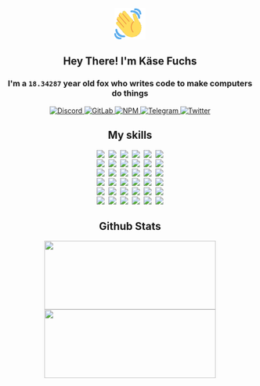 <div><p align=center><img src=./resources/images/wave.gif width=64px height=64px></p><h2 align=center>Hey There! I'm Käse Fuchs</h2><h3 align=center>I'm a <code>18.34287</code> year old fox who writes code to make computers do things</h3><p align=center><a href=https://discord.com/users/507526681125322772><img alt=Discord src="https://img.shields.io/badge/Discord-5865F2?logo=discord&logoColor=white&style=flat-square#948b22027054c9da9cbf54342d83582a"> </a><a href=https://gitlab.com/kasefuchs><img alt=GitLab src="https://img.shields.io/badge/GitLab-330F63?logo=gitlab&logoColor=white&style=flat-square#948b22027054c9da9cbf54342d83582a"> </a><a href=https://npmjs.com/~kasefuchs><img alt=NPM src="https://img.shields.io/badge/NPM-CB3837?logo=npm&logoColor=white&style=flat-square#948b22027054c9da9cbf54342d83582a"> </a><a href=https://t.me/kasefuchs><img alt=Telegram src="https://img.shields.io/badge/Telegram-2CA5E0?logo=telegram&logoColor=white&style=flat-square#948b22027054c9da9cbf54342d83582a"> </a><a href=https://twitter.com/kasefuchs><img alt=Twitter src="https://img.shields.io/badge/Twitter-1DA1F2?logo=twitter&logoColor=white&style=flat-square#948b22027054c9da9cbf54342d83582a"></a></p><h2 align=center>My skills</h2><p align=center><a href=https://aws.amazon.com/ ><picture><source srcset="https://skillicons.dev/icons?i=aws&theme=dark#948b22027054c9da9cbf54342d83582a" media="(prefers-color-scheme: dark)"><source srcset="https://skillicons.dev/icons?i=aws&theme=light#948b22027054c9da9cbf54342d83582a" media="(prefers-color-scheme: light), (prefers-color-scheme: no-preference)"><img src="https://skillicons.dev/icons?i=aws&theme=light#948b22027054c9da9cbf54342d83582a"></picture></a>&nbsp;&nbsp;<a href=https://en.wikipedia.org/wiki/Bash_(Unix_shell)><picture><source srcset="https://skillicons.dev/icons?i=bash&theme=dark#948b22027054c9da9cbf54342d83582a" media="(prefers-color-scheme: dark)"><source srcset="https://skillicons.dev/icons?i=bash&theme=light#948b22027054c9da9cbf54342d83582a" media="(prefers-color-scheme: light), (prefers-color-scheme: no-preference)"><img src="https://skillicons.dev/icons?i=bash&theme=light#948b22027054c9da9cbf54342d83582a"></picture></a>&nbsp;&nbsp;<a href=https://discord.com/developers/docs><picture><source srcset="https://skillicons.dev/icons?i=bots&theme=dark#948b22027054c9da9cbf54342d83582a" media="(prefers-color-scheme: dark)"><source srcset="https://skillicons.dev/icons?i=bots&theme=light#948b22027054c9da9cbf54342d83582a" media="(prefers-color-scheme: light), (prefers-color-scheme: no-preference)"><img src="https://skillicons.dev/icons?i=bots&theme=light#948b22027054c9da9cbf54342d83582a"></picture></a>&nbsp;&nbsp;<a href=https://www.cloudflare.com/ ><picture><source srcset="https://skillicons.dev/icons?i=cloudflare&theme=dark#948b22027054c9da9cbf54342d83582a" media="(prefers-color-scheme: dark)"><source srcset="https://skillicons.dev/icons?i=cloudflare&theme=light#948b22027054c9da9cbf54342d83582a" media="(prefers-color-scheme: light), (prefers-color-scheme: no-preference)"><img src="https://skillicons.dev/icons?i=cloudflare&theme=light#948b22027054c9da9cbf54342d83582a"></picture></a>&nbsp;&nbsp;<a href=https://en.wikipedia.org/wiki/CSS><picture><source srcset="https://skillicons.dev/icons?i=css&theme=dark#948b22027054c9da9cbf54342d83582a" media="(prefers-color-scheme: dark)"><source srcset="https://skillicons.dev/icons?i=css&theme=light#948b22027054c9da9cbf54342d83582a" media="(prefers-color-scheme: light), (prefers-color-scheme: no-preference)"><img src="https://skillicons.dev/icons?i=css&theme=light#948b22027054c9da9cbf54342d83582a"></picture></a>&nbsp;&nbsp;<a href=https://www.docker.com/ ><picture><source srcset="https://skillicons.dev/icons?i=docker&theme=dark#948b22027054c9da9cbf54342d83582a" media="(prefers-color-scheme: dark)"><source srcset="https://skillicons.dev/icons?i=docker&theme=light#948b22027054c9da9cbf54342d83582a" media="(prefers-color-scheme: light), (prefers-color-scheme: no-preference)"><img src="https://skillicons.dev/icons?i=docker&theme=light#948b22027054c9da9cbf54342d83582a"></picture></a><br><a href=https://www.electronjs.org/ ><picture><source srcset="https://skillicons.dev/icons?i=electron&theme=dark#948b22027054c9da9cbf54342d83582a" media="(prefers-color-scheme: dark)"><source srcset="https://skillicons.dev/icons?i=electron&theme=light#948b22027054c9da9cbf54342d83582a" media="(prefers-color-scheme: light), (prefers-color-scheme: no-preference)"><img src="https://skillicons.dev/icons?i=electron&theme=light#948b22027054c9da9cbf54342d83582a"></picture></a>&nbsp;&nbsp;<a href=https://expressjs.com/ ><picture><source srcset="https://skillicons.dev/icons?i=express&theme=dark#948b22027054c9da9cbf54342d83582a" media="(prefers-color-scheme: dark)"><source srcset="https://skillicons.dev/icons?i=express&theme=light#948b22027054c9da9cbf54342d83582a" media="(prefers-color-scheme: light), (prefers-color-scheme: no-preference)"><img src="https://skillicons.dev/icons?i=express&theme=light#948b22027054c9da9cbf54342d83582a"></picture></a>&nbsp;&nbsp;<a href=https://www.figma.com/ ><picture><source srcset="https://skillicons.dev/icons?i=figma&theme=dark#948b22027054c9da9cbf54342d83582a" media="(prefers-color-scheme: dark)"><source srcset="https://skillicons.dev/icons?i=figma&theme=light#948b22027054c9da9cbf54342d83582a" media="(prefers-color-scheme: light), (prefers-color-scheme: no-preference)"><img src="https://skillicons.dev/icons?i=figma&theme=light#948b22027054c9da9cbf54342d83582a"></picture></a>&nbsp;&nbsp;<a href=https://firebase.google.com/ ><picture><source srcset="https://skillicons.dev/icons?i=firebase&theme=dark#948b22027054c9da9cbf54342d83582a" media="(prefers-color-scheme: dark)"><source srcset="https://skillicons.dev/icons?i=firebase&theme=light#948b22027054c9da9cbf54342d83582a" media="(prefers-color-scheme: light), (prefers-color-scheme: no-preference)"><img src="https://skillicons.dev/icons?i=firebase&theme=light#948b22027054c9da9cbf54342d83582a"></picture></a>&nbsp;&nbsp;<a href=https://flask.palletsprojects.com/ ><picture><source srcset="https://skillicons.dev/icons?i=flask&theme=dark#948b22027054c9da9cbf54342d83582a" media="(prefers-color-scheme: dark)"><source srcset="https://skillicons.dev/icons?i=flask&theme=light#948b22027054c9da9cbf54342d83582a" media="(prefers-color-scheme: light), (prefers-color-scheme: no-preference)"><img src="https://skillicons.dev/icons?i=flask&theme=light#948b22027054c9da9cbf54342d83582a"></picture></a>&nbsp;&nbsp;<a href=https://cloud.google.com/ ><picture><source srcset="https://skillicons.dev/icons?i=gcp&theme=dark#948b22027054c9da9cbf54342d83582a" media="(prefers-color-scheme: dark)"><source srcset="https://skillicons.dev/icons?i=gcp&theme=light#948b22027054c9da9cbf54342d83582a" media="(prefers-color-scheme: light), (prefers-color-scheme: no-preference)"><img src="https://skillicons.dev/icons?i=gcp&theme=light#948b22027054c9da9cbf54342d83582a"></picture></a><br><a href=https://git-scm.com/ ><picture><source srcset="https://skillicons.dev/icons?i=git&theme=dark#948b22027054c9da9cbf54342d83582a" media="(prefers-color-scheme: dark)"><source srcset="https://skillicons.dev/icons?i=git&theme=light#948b22027054c9da9cbf54342d83582a" media="(prefers-color-scheme: light), (prefers-color-scheme: no-preference)"><img src="https://skillicons.dev/icons?i=git&theme=light#948b22027054c9da9cbf54342d83582a"></picture></a>&nbsp;&nbsp;<a href=https://github.com/ ><picture><source srcset="https://skillicons.dev/icons?i=github&theme=dark#948b22027054c9da9cbf54342d83582a" media="(prefers-color-scheme: dark)"><source srcset="https://skillicons.dev/icons?i=github&theme=light#948b22027054c9da9cbf54342d83582a" media="(prefers-color-scheme: light), (prefers-color-scheme: no-preference)"><img src="https://skillicons.dev/icons?i=github&theme=light#948b22027054c9da9cbf54342d83582a"></picture></a>&nbsp;&nbsp;<a href=https://gitlab.com/ ><picture><source srcset="https://skillicons.dev/icons?i=gitlab&theme=dark#948b22027054c9da9cbf54342d83582a" media="(prefers-color-scheme: dark)"><source srcset="https://skillicons.dev/icons?i=gitlab&theme=light#948b22027054c9da9cbf54342d83582a" media="(prefers-color-scheme: light), (prefers-color-scheme: no-preference)"><img src="https://skillicons.dev/icons?i=gitlab&theme=light#948b22027054c9da9cbf54342d83582a"></picture></a>&nbsp;&nbsp;<a href=https://www.heroku.com/ ><picture><source srcset="https://skillicons.dev/icons?i=heroku&theme=dark#948b22027054c9da9cbf54342d83582a" media="(prefers-color-scheme: dark)"><source srcset="https://skillicons.dev/icons?i=heroku&theme=light#948b22027054c9da9cbf54342d83582a" media="(prefers-color-scheme: light), (prefers-color-scheme: no-preference)"><img src="https://skillicons.dev/icons?i=heroku&theme=light#948b22027054c9da9cbf54342d83582a"></picture></a>&nbsp;&nbsp;<a href=https://en.wikipedia.org/wiki/HTML><picture><source srcset="https://skillicons.dev/icons?i=html&theme=dark#948b22027054c9da9cbf54342d83582a" media="(prefers-color-scheme: dark)"><source srcset="https://skillicons.dev/icons?i=html&theme=light#948b22027054c9da9cbf54342d83582a" media="(prefers-color-scheme: light), (prefers-color-scheme: no-preference)"><img src="https://skillicons.dev/icons?i=html&theme=light#948b22027054c9da9cbf54342d83582a"></picture></a>&nbsp;&nbsp;<a href=https://en.wikipedia.org/wiki/JavaScript><picture><source srcset="https://skillicons.dev/icons?i=js&theme=dark#948b22027054c9da9cbf54342d83582a" media="(prefers-color-scheme: dark)"><source srcset="https://skillicons.dev/icons?i=js&theme=light#948b22027054c9da9cbf54342d83582a" media="(prefers-color-scheme: light), (prefers-color-scheme: no-preference)"><img src="https://skillicons.dev/icons?i=js&theme=light#948b22027054c9da9cbf54342d83582a"></picture></a><br><a href=https://en.wikipedia.org/wiki/Linux><picture><source srcset="https://skillicons.dev/icons?i=linux&theme=dark#948b22027054c9da9cbf54342d83582a" media="(prefers-color-scheme: dark)"><source srcset="https://skillicons.dev/icons?i=linux&theme=light#948b22027054c9da9cbf54342d83582a" media="(prefers-color-scheme: light), (prefers-color-scheme: no-preference)"><img src="https://skillicons.dev/icons?i=linux&theme=light#948b22027054c9da9cbf54342d83582a"></picture></a>&nbsp;&nbsp;<a href=https://mui.com/ ><picture><source srcset="https://skillicons.dev/icons?i=materialui&theme=dark#948b22027054c9da9cbf54342d83582a" media="(prefers-color-scheme: dark)"><source srcset="https://skillicons.dev/icons?i=materialui&theme=light#948b22027054c9da9cbf54342d83582a" media="(prefers-color-scheme: light), (prefers-color-scheme: no-preference)"><img src="https://skillicons.dev/icons?i=materialui&theme=light#948b22027054c9da9cbf54342d83582a"></picture></a>&nbsp;&nbsp;<a href=https://en.wikipedia.org/wiki/Markdown><picture><source srcset="https://skillicons.dev/icons?i=md&theme=dark#948b22027054c9da9cbf54342d83582a" media="(prefers-color-scheme: dark)"><source srcset="https://skillicons.dev/icons?i=md&theme=light#948b22027054c9da9cbf54342d83582a" media="(prefers-color-scheme: light), (prefers-color-scheme: no-preference)"><img src="https://skillicons.dev/icons?i=md&theme=light#948b22027054c9da9cbf54342d83582a"></picture></a>&nbsp;&nbsp;<a href=https://www.mongodb.com/ ><picture><source srcset="https://skillicons.dev/icons?i=mongodb&theme=dark#948b22027054c9da9cbf54342d83582a" media="(prefers-color-scheme: dark)"><source srcset="https://skillicons.dev/icons?i=mongodb&theme=light#948b22027054c9da9cbf54342d83582a" media="(prefers-color-scheme: light), (prefers-color-scheme: no-preference)"><img src="https://skillicons.dev/icons?i=mongodb&theme=light#948b22027054c9da9cbf54342d83582a"></picture></a>&nbsp;&nbsp;<a href=https://www.mysql.com/ ><picture><source srcset="https://skillicons.dev/icons?i=mysql&theme=dark#948b22027054c9da9cbf54342d83582a" media="(prefers-color-scheme: dark)"><source srcset="https://skillicons.dev/icons?i=mysql&theme=light#948b22027054c9da9cbf54342d83582a" media="(prefers-color-scheme: light), (prefers-color-scheme: no-preference)"><img src="https://skillicons.dev/icons?i=mysql&theme=light#948b22027054c9da9cbf54342d83582a"></picture></a>&nbsp;&nbsp;<a href=https://nextjs.org/ ><picture><source srcset="https://skillicons.dev/icons?i=nextjs&theme=dark#948b22027054c9da9cbf54342d83582a" media="(prefers-color-scheme: dark)"><source srcset="https://skillicons.dev/icons?i=nextjs&theme=light#948b22027054c9da9cbf54342d83582a" media="(prefers-color-scheme: light), (prefers-color-scheme: no-preference)"><img src="https://skillicons.dev/icons?i=nextjs&theme=light#948b22027054c9da9cbf54342d83582a"></picture></a><br><a href=https://nodejs.org/en/ ><picture><source srcset="https://skillicons.dev/icons?i=nodejs&theme=dark#948b22027054c9da9cbf54342d83582a" media="(prefers-color-scheme: dark)"><source srcset="https://skillicons.dev/icons?i=nodejs&theme=light#948b22027054c9da9cbf54342d83582a" media="(prefers-color-scheme: light), (prefers-color-scheme: no-preference)"><img src="https://skillicons.dev/icons?i=nodejs&theme=light#948b22027054c9da9cbf54342d83582a"></picture></a>&nbsp;&nbsp;<a href=https://www.postgresql.org/ ><picture><source srcset="https://skillicons.dev/icons?i=postgres&theme=dark#948b22027054c9da9cbf54342d83582a" media="(prefers-color-scheme: dark)"><source srcset="https://skillicons.dev/icons?i=postgres&theme=light#948b22027054c9da9cbf54342d83582a" media="(prefers-color-scheme: light), (prefers-color-scheme: no-preference)"><img src="https://skillicons.dev/icons?i=postgres&theme=light#948b22027054c9da9cbf54342d83582a"></picture></a>&nbsp;&nbsp;<a href=https://learn.microsoft.com/en-us/powershell/ ><picture><source srcset="https://skillicons.dev/icons?i=powershell&theme=dark#948b22027054c9da9cbf54342d83582a" media="(prefers-color-scheme: dark)"><source srcset="https://skillicons.dev/icons?i=powershell&theme=light#948b22027054c9da9cbf54342d83582a" media="(prefers-color-scheme: light), (prefers-color-scheme: no-preference)"><img src="https://skillicons.dev/icons?i=powershell&theme=light#948b22027054c9da9cbf54342d83582a"></picture></a>&nbsp;&nbsp;<a href=https://www.python.org/ ><picture><source srcset="https://skillicons.dev/icons?i=py&theme=dark#948b22027054c9da9cbf54342d83582a" media="(prefers-color-scheme: dark)"><source srcset="https://skillicons.dev/icons?i=py&theme=light#948b22027054c9da9cbf54342d83582a" media="(prefers-color-scheme: light), (prefers-color-scheme: no-preference)"><img src="https://skillicons.dev/icons?i=py&theme=light#948b22027054c9da9cbf54342d83582a"></picture></a>&nbsp;&nbsp;<a href=https://www.raspberrypi.org/ ><picture><source srcset="https://skillicons.dev/icons?i=raspberrypi&theme=dark#948b22027054c9da9cbf54342d83582a" media="(prefers-color-scheme: dark)"><source srcset="https://skillicons.dev/icons?i=raspberrypi&theme=light#948b22027054c9da9cbf54342d83582a" media="(prefers-color-scheme: light), (prefers-color-scheme: no-preference)"><img src="https://skillicons.dev/icons?i=raspberrypi&theme=light#948b22027054c9da9cbf54342d83582a"></picture></a>&nbsp;&nbsp;<a href=https://reactjs.org/ ><picture><source srcset="https://skillicons.dev/icons?i=react&theme=dark#948b22027054c9da9cbf54342d83582a" media="(prefers-color-scheme: dark)"><source srcset="https://skillicons.dev/icons?i=react&theme=light#948b22027054c9da9cbf54342d83582a" media="(prefers-color-scheme: light), (prefers-color-scheme: no-preference)"><img src="https://skillicons.dev/icons?i=react&theme=light#948b22027054c9da9cbf54342d83582a"></picture></a><br><a href=https://redux.js.org/ ><picture><source srcset="https://skillicons.dev/icons?i=redux&theme=dark#948b22027054c9da9cbf54342d83582a" media="(prefers-color-scheme: dark)"><source srcset="https://skillicons.dev/icons?i=redux&theme=light#948b22027054c9da9cbf54342d83582a" media="(prefers-color-scheme: light), (prefers-color-scheme: no-preference)"><img src="https://skillicons.dev/icons?i=redux&theme=light#948b22027054c9da9cbf54342d83582a"></picture></a>&nbsp;&nbsp;<a href=https://en.wikipedia.org/wiki/Regular_expression><picture><source srcset="https://skillicons.dev/icons?i=regex&theme=dark#948b22027054c9da9cbf54342d83582a" media="(prefers-color-scheme: dark)"><source srcset="https://skillicons.dev/icons?i=regex&theme=light#948b22027054c9da9cbf54342d83582a" media="(prefers-color-scheme: light), (prefers-color-scheme: no-preference)"><img src="https://skillicons.dev/icons?i=regex&theme=light#948b22027054c9da9cbf54342d83582a"></picture></a>&nbsp;&nbsp;<a href=https://en.wikipedia.org/wiki/Sass_(stylesheet_language)><picture><source srcset="https://skillicons.dev/icons?i=sass&theme=dark#948b22027054c9da9cbf54342d83582a" media="(prefers-color-scheme: dark)"><source srcset="https://skillicons.dev/icons?i=sass&theme=light#948b22027054c9da9cbf54342d83582a" media="(prefers-color-scheme: light), (prefers-color-scheme: no-preference)"><img src="https://skillicons.dev/icons?i=sass&theme=light#948b22027054c9da9cbf54342d83582a"></picture></a>&nbsp;&nbsp;<a href=https://www.typescriptlang.org/ ><picture><source srcset="https://skillicons.dev/icons?i=ts&theme=dark#948b22027054c9da9cbf54342d83582a" media="(prefers-color-scheme: dark)"><source srcset="https://skillicons.dev/icons?i=ts&theme=light#948b22027054c9da9cbf54342d83582a" media="(prefers-color-scheme: light), (prefers-color-scheme: no-preference)"><img src="https://skillicons.dev/icons?i=ts&theme=light#948b22027054c9da9cbf54342d83582a"></picture></a>&nbsp;&nbsp;<a href=https://unity.com/ ><picture><source srcset="https://skillicons.dev/icons?i=unity&theme=dark#948b22027054c9da9cbf54342d83582a" media="(prefers-color-scheme: dark)"><source srcset="https://skillicons.dev/icons?i=unity&theme=light#948b22027054c9da9cbf54342d83582a" media="(prefers-color-scheme: light), (prefers-color-scheme: no-preference)"><img src="https://skillicons.dev/icons?i=unity&theme=light#948b22027054c9da9cbf54342d83582a"></picture></a>&nbsp;&nbsp;<a href=https://workers.cloudflare.com/ ><picture><source srcset="https://skillicons.dev/icons?i=workers&theme=dark#948b22027054c9da9cbf54342d83582a" media="(prefers-color-scheme: dark)"><source srcset="https://skillicons.dev/icons?i=workers&theme=light#948b22027054c9da9cbf54342d83582a" media="(prefers-color-scheme: light), (prefers-color-scheme: no-preference)"><img src="https://skillicons.dev/icons?i=workers&theme=light#948b22027054c9da9cbf54342d83582a"></picture></a><br></p><h2 align=center>Github Stats</h2><p align=center><picture><source srcset="https://github-readme-stats-kasefuchs.vercel.app/api/?count_private=true&hide_border=true&hide_rank=true&line_height=20&hide_title=true&username=Kasefuchs&theme=dark#948b22027054c9da9cbf54342d83582a" media="(prefers-color-scheme: dark)"><source srcset="https://github-readme-stats-kasefuchs.vercel.app/api/?count_private=true&hide_border=true&hide_rank=true&line_height=20&hide_title=true&username=Kasefuchs&theme=light#948b22027054c9da9cbf54342d83582a" media="(prefers-color-scheme: light), (prefers-color-scheme: no-preference)"><img align=middle width=350 height=140 src="https://github-readme-stats-kasefuchs.vercel.app/api/?count_private=true&hide_border=true&hide_rank=true&line_height=20&hide_title=true&username=Kasefuchs&theme=light#948b22027054c9da9cbf54342d83582a"></picture><picture><source srcset="https://github-readme-stats-kasefuchs.vercel.app/api/top-langs/?count_private=true&hide_border=true&layout=compact&username=Kasefuchs&theme=dark#948b22027054c9da9cbf54342d83582a" media="(prefers-color-scheme: dark)"><source srcset="https://github-readme-stats-kasefuchs.vercel.app/api/top-langs/?count_private=true&hide_border=true&layout=compact&username=Kasefuchs&theme=light#948b22027054c9da9cbf54342d83582a" media="(prefers-color-scheme: light), (prefers-color-scheme: no-preference)"><img align=middle width=350 height=140 src="https://github-readme-stats-kasefuchs.vercel.app/api/top-langs/?count_private=true&hide_border=true&layout=compact&username=Kasefuchs&theme=light#948b22027054c9da9cbf54342d83582a"></picture></p><img src="https://hit.yhype.me/github/profile?user_id=64592097#948b22027054c9da9cbf54342d83582a" alt=""></div>
